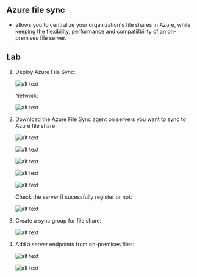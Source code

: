 ## Azure file sync

- allows you to centralize your organization's file shares in Azure, while keeping the flexibility, performance and compatiilbility of an on-premises file server.

## Lab
1. Deploy Azure File Sync:

    ![alt text](image-34.png)

    Network:

    ![alt text](image-35.png)

2. Download the Azure File Sync agent on servers you want to sync to Azure file share:

    ![alt text](image-36.png)

    ![alt text](image-37.png)

    ![alt text](image-38.png)

    ![alt text](image-39.png)

    ![alt text](image-40.png)

    Check the server if sucessfully register or not:

    ![alt text](image-41.png)

3. Create a sync group for file share:

    ![alt text](image-42.png)

4. Add a server endpoints from on-premises files:

    ![alt text](image-43.png)

    ![alt text](image-45.png)